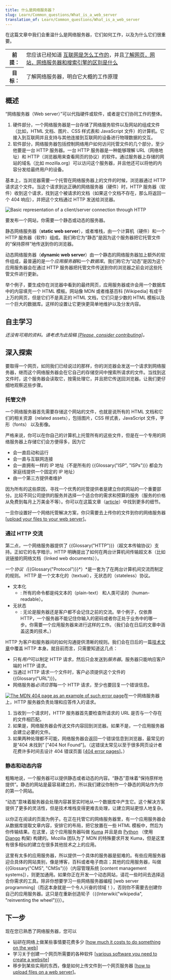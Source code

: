 ```yaml
---
title: 什么是网络服务器？
slug: Learn/Common_questions/What_is_a_web_server
translation_of: Learn/Common_questions/What_is_a_web_server
---
```

在这篇文章中我们会重温什么是网络服务器，它们如何工作，以及为什么它们很重要。

<table class="learn-box standard-table">
  <tbody>
    <tr>
      <th scope="row">前提：</th>
      <td>
        您应该已经知道
        <a href="/en-US/docs/learn/How_the_Internet_works">互联网是怎么工作的</a
        >，并且<a
          href="/zh-CN/docs/learn/常见问题/网页，网站，网页服务器和搜索引擎的区别是什么？"
          >了解网页，网站，网络服务器和搜索引擎的区别是什么</a
        >
      </td>
    </tr>
    <tr>
      <th scope="row">目标：</th>
      <td>了解网络服务器，明白它大概的工作原理</td>
    </tr>
  </tbody>
</table>

## 概述

“网络服务器（Web server）”可以代指硬件或软件，或者是它们协同工作的整体。

1.  硬件部分，一个网络服务器是一台存储了网络服务软件以及网站的组成文件（比如，HTML 文档、图片、CSS 样式表和 JavaScript 文件）的计算机。它接入到互联网并且支持与其他连接到互联网的设备进行物理数据的交互。
2.  软件部分，网络服务器包括控制网络用户如何访问托管文件的几个部分，至少他要是一台 HTTP 服务器。一台 HTTP 服务器是一种能够理解 URL（网络地址）和 HTTP（浏览器用来查看网页的协议）的软件。通过服务器上存储的网站的域名（比如 mozilla.org）可以访问这个服务器，并且他还可以将他的内容分发给最终用户的设备。

基本上，当浏览器需要一个托管在网络服务器上的文件的时候，浏览器通过 HTTP 请求这个文件。当这个请求到达正确的网络服务器（硬件）时，HTTP 服务器（软件）收到这个请求，找到这个被请求的文档（如果这个文档不存在，那么将返回一个 404 响应），并把这个文档通过 HTTP 发送给浏览器。

![Basic representation of a client/server connection through HTTP](web-server.svg)

要发布一个网站，你需要一个静态或动态的服务器。

静态网络服务器（**static web server**），或者堆栈，由一个计算机（硬件）和一个 HTTP 服务器（软件）组成。我们称它为“静态”是因为这个服务器把它托管文件的“保持原样”地传送到你的浏览器。

动态网络服务器（**dynamic web server**）由一个静态的网络服务器加上额外的软件组成，最普遍的是一个*应用服务器*和一个*数据库*。我们称它为“动态”是因为这个应用服务器会在通过 HTTP 服务器把托管文件传送到你的浏览器之前会对这些托管文件进行更新。

举个例子，要生成你在浏览器中看到的最终网页，应用服务器或许会用一个数据库中的内容填充一个 HTML 模板。网站像 MDN 或者维基百科 \[Wikipedia] 有成千上万的网页，但是它们不是真正的 HTML 文档，它们只是少数的 HTML 模板以及一个巨大的数据库。这样的设置让它更快更简单地维护以及分发内容。

## 自主学习

_还没有可用的资料。请考虑为此投稿 \[[Please, consider contributing](/en-US/docs/MDN/Getting_started)]。_

## 深入探索

要取得一个网页，如同我们已经说过的那样，你的浏览器会发送一个请求到网络服务器，继而这个网络服务器会在它自己的存储空间中搜索所请求的文件。当找到这文件时，这个服务器会读取它，按需处理它，并且把它传送回浏览器。让我们更仔细地观察这些步骤。

### 托管文件

一个网络服务器首先需要存储这个网站的文件，也就是说所有的 HTML 文档和它们的相关资源（related assets），包括图片，CSS 样式表，JavaScript 文件，字形（fonts） 以及影像。

严格来说，你可以在你自己的计算机上托管所有的这些文件，但是在一个专用的网络服务器上存储它们会方便得多，因为它

- 会一直启动和运行
- 会一直与互联网连接
- 会一直拥有一样的 IP 地址（不是所有的 {{Glossary("ISP", "ISPs")}} 都会为家庭线提供一个固定的 IP 地址）
- 由一个第三方提供者维护

因为所有的这些原因，寻找一个优秀的托管提供者是建立你的网站的一个重要部分。比较不同公司提供的服务并选择一个适合你的需求和预算的服务（服务的价格从免费到每月上万美金不等）。你可以在这篇文章（[article](/en-US/Learn/How_much_does_it_cost#Hosting)）中找到更多的细节。

一旦你设置好一个网络托管解决方案，你只需要去上传你的文件到你的网络服务器 \[[upload your files to your web server](/en-US/docs/Learn/Upload_files_to_a_web_server)]。

### 通过 HTTP 交流

第二点，一个网络服务器提供了 {{Glossary("HTTP")}}（超文本传输协议）支持。正如它的名字暗示，HTTP 明确提出了如何在两台计算机间传输超文本（比如说链接的网络文档（linked web documents））。

一个*协议（*{{Glossary("Protocol")}}*）*是一套为了在两台计算机间交流而制定的规则。 HTTP 是一个文本化的（textual），无状态的（stateless）协议。

- 文本化
  - : 所有的命令都是纯文本的（plain-text） 和人类可读的（human-readable）。
- 无状态
  - : 无论是服务器还是客户都不会记住之前的交流。举个例子，仅依靠 HTTP，一个服务器不能记住你输入的密码或者你正处于业务中的哪一步。你需要一个应用服务器来进行这样的工作。（我们会在日后的文章中涵盖这类的技术。）

HTTP 为客户和服务器间的如何沟通提供清晰的规则。我们会在日后的一篇[技术文章](/en-US/docs/Web/HTTP)中覆盖 HTTP 本身。就目前而言，只需要知道这几点：

- 只有*用户*可以制定 HTTP 请求，然后只会发送到*服务器*。服务器只能响应客户端的 HTTP 请求。
- 当通过 HTTP 请求一个文件时，客户必须提供这个文件的{{Glossary("URL")}}。
- 网络服务器*必须应答*每一个 HTTP 请求，至少也要回复一个错误信息。

[![The MDN 404 page as an example of such error page](mdn-404.jpg)](/en-US/404)在一个网络服务器上，HTTP 服务器负责处理和应答传入的请求。

1.  当收到一个请求时，HTTP 服务器首先要检查所请求的 URL 是否与一个存在的文件相匹配。
2.  如果是，网络服务器会传送文件内容回到浏览器。如果不是，一个应用服务器会建立必要的文件。
3.  如果两种处理都不可能，网络服务器会返回一个错误信息到浏览器，最常见的是“404 未找到” \["404 Not Found"]。（这错误太常见以至于很多网页设计者花费许多时间去设计 404 错误页面 \[[404 error pages](http://www.404notfound.fr/)]。）

### 静态和动态内容

粗略地说，一个服务器可以提供静态或者动态的内容。“静态”意味着“保持原样地提供”。静态的网站是最容易建立的，所以我们建议你制作一个静态的网站作为你的第一个网站。

“动态”意味着服务器会处理内容甚至实时地从一个数据库中产生它。这个解决方案提供了更多的灵活性，但是技术堆栈变得更难去处理，让建立网站更惊人地复杂。

以你正在阅读的页面为例子。在正在托管它的网络服务器里，有一个应用服务器会从数据库提取文章内容，安排它的布局，把它放置在一些 HTML 模板中，然后为你传输结果。在这里，这个应用服务器叫做 [Kuma](/en-US/docs/MDN/Kuma) 并且是由 [Python](https://www.python.org/) （使用 [Django](https://www.djangoproject.com/) 构架) 构建的。Mozilla 团队为了 MDN 的特殊要求开发 Kuma，但是这里有很多相似的建立在很多其他技术之上的应用。

这里有太多的应用服务器，所以提供一个具体的服务器是挺难的。有些应用服务器迎合具体的网站类别，像是博客，百科或者电子商店；其他的应用服务器，叫做 {{Glossary("CMS", "CMSs")}}（内容管理系统 \[content management systems]），则更加通用。如果你正在开发一个动态网站，请花一些时间去选择适合你需求的工具。除非你想要学习一些网络服务器编程 \[web server programming]（而这本身就是一个令人兴奋的领域！），否则你不需要去创建你自己的应用服务器。这只是在重新创造轮子（{{Interwiki("wikipedia", "reinventing the wheel")}}）。

## 下一步

现在您已熟悉了网络服务器，您可以

- 钻研在网络上做某些事情要花费多少 \[[how much it costs to do something on the web](/en-US/docs/Learn/How_much_does_it_cost)]
- 学习关于创建一个网页所需要的各种软件 \[[various software you need to create a website](/en-US/docs/Learn/What_software_do_I_need)]
- 移步到某些实用的东西，像是如何上传文件到一个网页服务器 \[[how to upload files on a web server](/en-US/docs/Learn/Upload_files_to_a_web_server)]。
